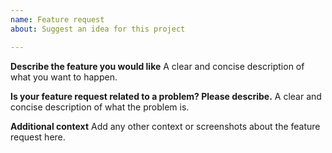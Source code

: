 ```yaml
---
name: Feature request
about: Suggest an idea for this project

---
```


**Describe the feature you would like**
A clear and concise description of what you want to happen.

**Is your feature request related to a problem? Please describe.**
A clear and concise description of what the problem is.

**Additional context**
Add any other context or screenshots about the feature request here.
